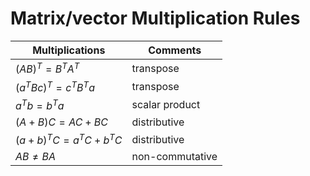 #  Matrix/vector Multiplication Rules

|Multiplications|Comments|
|-|-|
|$(AB)^T = B^T A^T$|transpose|
|$(a^T B c)^T = c^T B^T a$|transpose|
|$a^T b = b^T a$|scalar product|
|$(A+B)C = AC + BC$|distributive|
|$(a+b)^T C = a^T C + b^T C$|distributive|
|$AB \ne BA$|non-commutative|